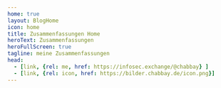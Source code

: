 ```yaml
---
home: true
layout: BlogHome
icon: home
title: Zusammenfassungen Home
heroText: Zusammenfassungen
heroFullScreen: true
tagline: meine Zusammenfassungen
head:
  - [link, {rel: me, href: https://infosec.exchange/@chabbay} ]
  - [link, {rel: icon, href: https://bilder.chabbay.de/icon.png}]
---
```

